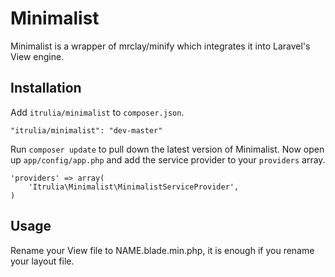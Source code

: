 # Minimalist

Minimalist is a wrapper of mrclay/minify which integrates it into Laravel's View engine.

## Installation

Add `itrulia/minimalist` to `composer.json`.

    "itrulia/minimalist": "dev-master"
    
Run `composer update` to pull down the latest version of Minimalist. Now open up `app/config/app.php` and add the service provider to your `providers` array.

    'providers' => array(
        'Itrulia\Minimalist\MinimalistServiceProvider',
    )

## Usage

Rename your View file to NAME.blade.min.php, it is enough if you rename your layout file.
